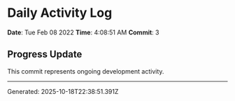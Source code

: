 # Daily Activity Log

**Date**: Tue Feb 08 2022
**Time**: 4:08:51 AM
**Commit**: 3

## Progress Update

This commit represents ongoing development activity.

---
Generated: 2025-10-18T22:38:51.391Z

